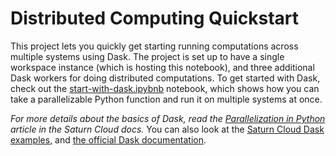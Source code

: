 # Distributed Computing Quickstart

This project lets you quickly get starting running computations across multiple systems using Dask. The project is set up to have a single workspace instance (which is hosting this notebook), and three additional Dask workers for doing distributed computations. To get started with Dask, check out the [start-with-dask.ipybnb](start-with-dask.ipybnb) notebook, which shows how you can take a parallelizable Python function and run it on multiple systems at once.

_For more details about the basics of Dask, read the [Parallelization in Python](https://www.saturncloud.io/docs/reference/dask_concepts/) article in the Saturn Cloud docs._ You can also look at the [Saturn Cloud Dask examples](https://www.saturncloud.io/docs/examples/dask/), and [the official Dask documentation](https://docs.dask.org/en/latest/).

